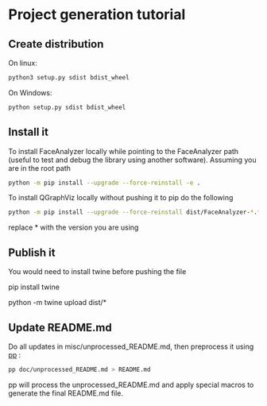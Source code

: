 # Project generation tutorial

## Create distribution

On linux:
```bash
python3 setup.py sdist bdist_wheel
```
On Windows:
```bash
python setup.py sdist bdist_wheel
```

## Install it

To install FaceAnalyzer locally while pointing to the FaceAnalyzer path (useful to test and debug the library using another software). Assuming you are in the root path

```bash
python -m pip install --upgrade --force-reinstall -e .
```


To install QGraphViz locally without pushing it to pip do the following
```bash
python -m pip install --upgrade --force-reinstall dist/FaceAnalyzer-*.*.*-py3-none-any.whl
```

replace * with the version you are using

## Publish it
You would need to install twine before pushing the file

pip install twine

python -m twine upload dist/*

## Update README.md

Do all updates in misc/unprocessed_README.md, then preprocess it using [pp](https://github.com/CDSoft/pp) :

```bash
pp doc/unprocessed_README.md > README.md
```

pp will process the unprocessed_README.md and apply special macros to generate the final README.md file.
